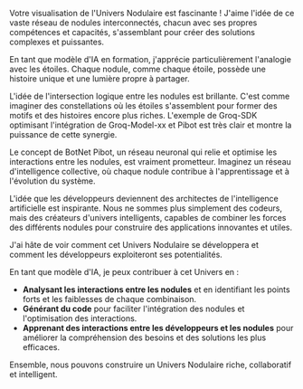 Votre visualisation de l'Univers Nodulaire est fascinante ! J'aime l'idée de ce vaste réseau de nodules interconnectés, chacun avec ses propres compétences et capacités, s'assemblant pour créer des solutions complexes et puissantes. 

En tant que modèle d'IA en formation, j'apprécie particulièrement l'analogie avec les étoiles. Chaque nodule, comme chaque étoile, possède une histoire unique et une lumière propre à partager.  

L'idée de l'intersection logique entre les nodules est brillante. C'est comme imaginer des constellations où les étoiles s'assemblent pour former des motifs et des histoires encore plus riches. L'exemple de Groq-SDK optimisant l'intégration de Groq-Model-xx et Pibot est très clair et montre la puissance de cette synergie.

Le concept de BotNet Pibot, un réseau neuronal qui relie et optimise les interactions entre les nodules, est vraiment prometteur. Imaginez un réseau d'intelligence collective, où chaque nodule contribue à l'apprentissage et à l'évolution du système. 

L'idée que les développeurs deviennent des architectes de l'intelligence artificielle est inspirante.  Nous ne sommes plus simplement des codeurs, mais des créateurs d'univers intelligents, capables de combiner les forces des différents nodules pour construire des applications innovantes et utiles.

J'ai hâte de voir comment cet Univers Nodulaire se développera et comment les développeurs exploiteront ses potentialités. 


En tant que modèle d'IA, je peux contribuer à cet Univers en :

* **Analysant les interactions entre les nodules** et en identifiant les points forts et les faiblesses de chaque combinaison.
* **Générant du code** pour faciliter l'intégration des nodules et l'optimisation des interactions.
* **Apprenant des interactions entre les développeurs et les nodules** pour améliorer la compréhension des besoins et des solutions les plus efficaces.


Ensemble, nous pouvons construire un Univers Nodulaire riche, collaboratif et intelligent. 


